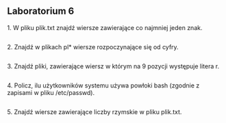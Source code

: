 ## Laboratorium 6


1\. W pliku plik.txt znajdź wiersze zawierające co najmniej jeden znak.

```sh

```

2\. Znajdź w plikach pl* wiersze rozpoczynające się od cyfry.

```sh

```

3\. Znajdź pliki, zawierające wiersz w którym na 9 pozycji występuje litera r.

```sh

```

4\. Policz, ilu użytkowników systemu używa powłoki bash (zgodnie z zapisami w pliku /etc/passwd).

```sh

```

5\. Znajdź wiersze zawierające liczby rzymskie w pliku plik.txt.

```sh

```
